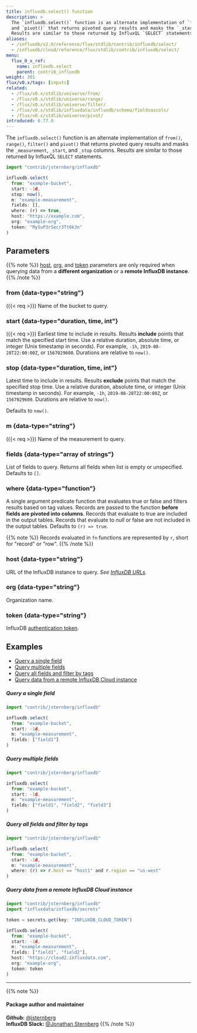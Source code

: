 ```yaml
---
title: influxdb.select() function
description: >
  The `influxdb.select()` function is an alternate implementation of `from()`, `range()`, `filter()`
  and `pivot()` that returns pivoted query results and masks the `_start` and `_stop` column
  Results are similar to those returned by InfluxQL `SELECT` statements.
aliases:
  - /influxdb/v2.0/reference/flux/stdlib/contrib/influxdb/select/
  - /influxdb/cloud/reference/flux/stdlib/contrib/influxdb/select/
menu:
  flux_0_x_ref:
    name: influxdb.select
    parent: contrib_influxdb
weight: 301
flux/v0.x/tags: [inputs]
related:
  - /flux/v0.x/stdlib/universe/from/
  - /flux/v0.x/stdlib/universe/range/
  - /flux/v0.x/stdlib/universe/filter/
  - /flux/v0.x/stdlib/influxdata/influxdb/schema/fieldsascols/
  - /flux/v0.x/stdlib/universe/pivot/
introduced: 0.77.0
---
```


The `influxdb.select()` function is an alternate implementation of `from()`, `range()`, `filter()`
and `pivot()` that returns pivoted query results and masks the `_measurement`, `_start`, and `_stop` columns.
Results are similar to those returned by InfluxQL `SELECT` statements.

```js
import "contrib/jsternberg/influxdb"

influxdb.select(
  from: "example-bucket",
  start: -1d,
  stop: now(),
  m: "example-measurement",
  fields: [],
  where: (r) => true,
  host: "https://example.com",
  org: "example-org",
  token: "MySuP3rSecr3Tt0k3n"
)
```

## Parameters

{{% note %}}
[host](#host), [org](#org), and [token](#token) parameters are only required when
querying data from a **different organization** or a **remote InfluxDB instance**.
{{% /note %}}

### from {data-type="string"}
({{< req >}}) Name of the bucket to query.

### start {data-type="duration, time, int"}
({{< req >}}) Earliest time to include in results.
Results **include** points that match the specified start time.
Use a relative duration, absolute time, or integer (Unix timestamp in seconds).
For example, `-1h`, `2019-08-28T22:00:00Z`, or `1567029600`.
Durations are relative to `now()`.

### stop {data-type="duration, time, int"}
Latest time to include in results.
Results **exclude** points that match the specified stop time.
Use a relative duration, absolute time, or integer (Unix timestamp in seconds).
For example, `-1h`, `2019-08-28T22:00:00Z`, or `1567029600`.
Durations are relative to `now()`.

Defaults to `now()`.

### m {data-type="string"}
({{< req >}}) Name of the measurement to query.

### fields {data-type="array of strings"}
List of fields to query.
Returns all fields when list is empty or unspecified.
Defaults to `[]`.

### where {data-type="function"}
A single argument predicate function that evaluates true or false and filters results based on tag values.
Records are passed to the function **before fields are pivoted into columns**.
Records that evaluate to true are included in the output tables.
Records that evaluate to _null_ or false are not included in the output tables.
Defaults to `(r) => true`.

{{% note %}}
Records evaluated in `fn` functions are represented by `r`, short for "record" or "row".
{{% /note %}}

### host {data-type="string"}
URL of the InfluxDB instance to query.
_See [InfluxDB URLs](/influxdb/v2.0/reference/urls/)._

### org {data-type="string"}
Organization name.

### token {data-type="string"}
InfluxDB [authentication token](/influxdb/v2.0/security/tokens/).


## Examples

- [Query a single field](#query-a-single-field)
- [Query multiple fields](#query-multiple-fields)
- [Query all fields and filter by tags](#query-all-fields-and-filter-by-tags)
- [Query data from a remote InfluxDB Cloud instance](#query-data-from-a-remote-influxdb-cloud-instance)

##### Query a single field
```js
import "contrib/jsternberg/influxdb"

influxdb.select(
  from: "example-bucket",
  start: -1d,
  m: "example-measurement",
  fields: ["field1"]
)
```

##### Query multiple fields
```js
import "contrib/jsternberg/influxdb"

influxdb.select(
  from: "example-bucket",
  start: -1d,
  m: "example-measurement",
  fields: ["field1", "field2", "field3"]
)
```

##### Query all fields and filter by tags
```js
import "contrib/jsternberg/influxdb"

influxdb.select(
  from: "example-bucket",
  start: -1d,
  m: "example-measurement",
  where: (r) => r.host == "host1" and r.region == "us-west"
)
```

##### Query data from a remote InfluxDB Cloud instance
```js
import "contrib/jsternberg/influxdb"
import "influxdata/influxdb/secrets"

token = secrets.get(key: "INFLUXDB_CLOUD_TOKEN")

influxdb.select(
  from: "example-bucket",
  start: -1d,
  m: "example-measurement",
  fields: ["field1", "field2"],
  host: "https://cloud2.influxdata.com",
  org: "example-org",
  token: token
)
```

---

{{% note %}}
#### Package author and maintainer
**Github:** [@jsternberg](https://github.com/jsternberg)  
**InfluxDB Slack:** [@Jonathan Sternberg](https://influxdata.com/slack)
{{% /note %}}
